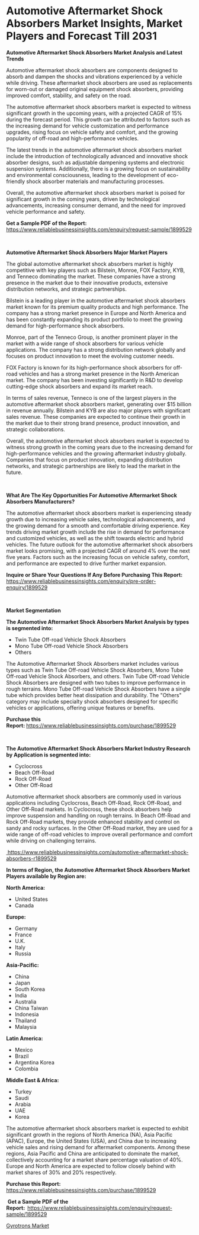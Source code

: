<p><h1>Automotive Aftermarket Shock Absorbers Market Insights, Market Players and Forecast Till 2031</h1></p><p><strong>Automotive Aftermarket Shock Absorbers Market Analysis and Latest Trends</strong></p>
<p><p>Automotive aftermarket shock absorbers are components designed to absorb and dampen the shocks and vibrations experienced by a vehicle while driving. These aftermarket shock absorbers are used as replacements for worn-out or damaged original equipment shock absorbers, providing improved comfort, stability, and safety on the road.</p><p>The automotive aftermarket shock absorbers market is expected to witness significant growth in the upcoming years, with a projected CAGR of 15% during the forecast period. This growth can be attributed to factors such as the increasing demand for vehicle customization and performance upgrades, rising focus on vehicle safety and comfort, and the growing popularity of off-road and high-performance vehicles.</p><p>The latest trends in the automotive aftermarket shock absorbers market include the introduction of technologically advanced and innovative shock absorber designs, such as adjustable dampening systems and electronic suspension systems. Additionally, there is a growing focus on sustainability and environmental consciousness, leading to the development of eco-friendly shock absorber materials and manufacturing processes.</p><p>Overall, the automotive aftermarket shock absorbers market is poised for significant growth in the coming years, driven by technological advancements, increasing consumer demand, and the need for improved vehicle performance and safety.</p></p>
<p><strong>Get a Sample PDF of the Report:&nbsp;</strong> <a href="https://www.reliablebusinessinsights.com/enquiry/request-sample/1899529">https://www.reliablebusinessinsights.com/enquiry/request-sample/1899529</a></p>
<p>&nbsp;</p>
<p><strong>Automotive Aftermarket Shock Absorbers Major Market Players</strong></p>
<p><p>The global automotive aftermarket shock absorbers market is highly competitive with key players such as Bilstein, Monroe, FOX Factory, KYB, and Tenneco dominating the market. These companies have a strong presence in the market due to their innovative products, extensive distribution networks, and strategic partnerships.</p><p>Bilstein is a leading player in the automotive aftermarket shock absorbers market known for its premium quality products and high performance. The company has a strong market presence in Europe and North America and has been constantly expanding its product portfolio to meet the growing demand for high-performance shock absorbers.</p><p>Monroe, part of the Tenneco Group, is another prominent player in the market with a wide range of shock absorbers for various vehicle applications. The company has a strong distribution network globally and focuses on product innovation to meet the evolving customer needs.</p><p>FOX Factory is known for its high-performance shock absorbers for off-road vehicles and has a strong market presence in the North American market. The company has been investing significantly in R&D to develop cutting-edge shock absorbers and expand its market reach.</p><p>In terms of sales revenue, Tenneco is one of the largest players in the automotive aftermarket shock absorbers market, generating over $15 billion in revenue annually. Bilstein and KYB are also major players with significant sales revenue. These companies are expected to continue their growth in the market due to their strong brand presence, product innovation, and strategic collaborations.</p><p>Overall, the automotive aftermarket shock absorbers market is expected to witness strong growth in the coming years due to the increasing demand for high-performance vehicles and the growing aftermarket industry globally. Companies that focus on product innovation, expanding distribution networks, and strategic partnerships are likely to lead the market in the future.</p></p>
<p>&nbsp;</p>
<p><strong>What Are The Key Opportunities For Automotive Aftermarket Shock Absorbers Manufacturers?</strong></p>
<p><p>The automotive aftermarket shock absorbers market is experiencing steady growth due to increasing vehicle sales, technological advancements, and the growing demand for a smooth and comfortable driving experience. Key trends driving market growth include the rise in demand for performance and customized vehicles, as well as the shift towards electric and hybrid vehicles. The future outlook for the automotive aftermarket shock absorbers market looks promising, with a projected CAGR of around 4% over the next five years. Factors such as the increasing focus on vehicle safety, comfort, and performance are expected to drive further market expansion.</p></p>
<p><strong>Inquire or Share Your Questions If Any Before Purchasing This Report:</strong> <a href="https://www.reliablebusinessinsights.com/enquiry/pre-order-enquiry/1899529">https://www.reliablebusinessinsights.com/enquiry/pre-order-enquiry/1899529</a></p>
<p>&nbsp;</p>
<p><strong>Market Segmentation</strong></p>
<p><strong>The Automotive Aftermarket Shock Absorbers Market Analysis by types is segmented into:</strong></p>
<p><ul><li>Twin Tube Off-road Vehicle Shock Absorbers</li><li>Mono Tube Off-road Vehicle Shock Absorbers</li><li>Others</li></ul></p>
<p><p>The Automotive Aftermarket Shock Absorbers market includes various types such as Twin Tube Off-road Vehicle Shock Absorbers, Mono Tube Off-road Vehicle Shock Absorbers, and others. Twin Tube Off-road Vehicle Shock Absorbers are designed with two tubes to improve performance in rough terrains. Mono Tube Off-road Vehicle Shock Absorbers have a single tube which provides better heat dissipation and durability. The "Others" category may include specialty shock absorbers designed for specific vehicles or applications, offering unique features or benefits.</p></p>
<p><strong>Purchase this Report:&nbsp;</strong><a href="https://www.reliablebusinessinsights.com/purchase/1899529">https://www.reliablebusinessinsights.com/purchase/1899529</a></p>
<p>&nbsp;</p>
<p><strong>The Automotive Aftermarket Shock Absorbers Market Industry Research by Application is segmented into:</strong></p>
<p><ul><li>Cyclocross</li><li>Beach Off-Road</li><li>Rock Off-Road</li><li>Other Off-Road</li></ul></p>
<p><p>Automotive aftermarket shock absorbers are commonly used in various applications including Cyclocross, Beach Off-Road, Rock Off-Road, and Other Off-Road markets. In Cyclocross, these shock absorbers help improve suspension and handling on rough terrains. In Beach Off-Road and Rock Off-Road markets, they provide enhanced stability and control on sandy and rocky surfaces. In the Other Off-Road market, they are used for a wide range of off-road vehicles to improve overall performance and comfort while driving on challenging terrains.</p></p>
<p><a href="https://www.reliablebusinessinsights.com/automotive-aftermarket-shock-absorbers-r1899529">&nbsp;https://www.reliablebusinessinsights.com/automotive-aftermarket-shock-absorbers-r1899529</a></p>
<p><strong>In terms of Region, the Automotive Aftermarket Shock Absorbers Market Players available by Region are:</strong></p>
<p>
    <p> <strong> North America: </strong>
        <ul>
            <li>United States</li>
            <li>Canada</li>
        </ul>
        </p> 
    <p> <strong> Europe: </strong>
        <ul>
            <li>Germany</li>
            <li>France</li>
            <li>U.K.</li>
            <li>Italy</li>
            <li>Russia</li>
        </ul>
        </p> 
    <p> <strong> Asia-Pacific: </strong>
        <ul>
            <li>China</li>
            <li>Japan</li>
            <li>South Korea</li>
            <li>India</li>
            <li>Australia</li>
            <li>China Taiwan</li>
            <li>Indonesia</li>
            <li>Thailand</li>
            <li>Malaysia</li>
        </ul>
        </p> 
    <p> <strong> Latin America: </strong>
        <ul>
            <li>Mexico</li>
            <li>Brazil</li>
            <li>Argentina Korea</li>
            <li>Colombia</li>
        </ul>
        </p> 
    <p> <strong> Middle East & Africa: </strong>
        <ul>
            <li>Turkey</li>
            <li>Saudi</li>
            <li>Arabia</li>
            <li>UAE</li>
            <li>Korea</li>
        </ul>
    </p>
    </p>
<p><p>The automotive aftermarket shock absorbers market is expected to exhibit significant growth in the regions of North America (NA), Asia Pacific (APAC), Europe, the United States (USA), and China due to increasing vehicle sales and rising demand for aftermarket components. Among these regions, Asia Pacific and China are anticipated to dominate the market, collectively accounting for a market share percentage valuation of 40%. Europe and North America are expected to follow closely behind with market shares of 30% and 20% respectively.</p></p>
<p><strong>Purchase this Report: </strong><a href="https://www.reliablebusinessinsights.com/purchase/1899529">https://www.reliablebusinessinsights.com/purchase/1899529</a></p>
<p>&nbsp;<strong>Get a Sample PDF of the Report:&nbsp;&nbsp;</strong><a href="https://www.reliablebusinessinsights.com/enquiry/request-sample/1899529">https://www.reliablebusinessinsights.com/enquiry/request-sample/1899529</a></p>
<p><strong></strong></p>
<p><p><a href="https://github.com/Reinaurphy35/Market-Research-Report-List-1/blob/main/gyrotrons-market.md">Gyrotrons Market</a></p></p>